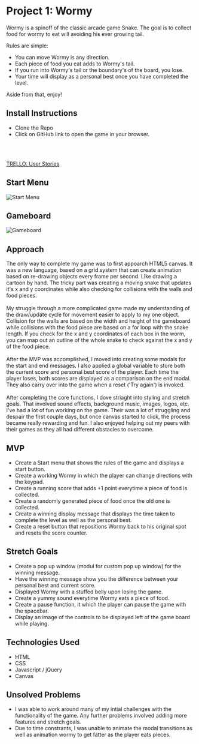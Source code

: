 # Project 1: Wormy

Wormy is a spinoff of the classic arcade game Snake. The goal is to collect food for wormy to eat will avoiding his ever growing tail.

Rules are simple:
- You can move Wormy is any direction.
- Each piece of food you eat adds to Wormy's tail.
- If you run into Wormy's tail or the boundary's of the board, you lose.
- Your time will display as a personal best once you have completed the level.

Aside from that, enjoy!

## Install Instructions
- Clone the Repo
- Click on GitHub link to open the game in your browser.

<br></br>

[TRELLO:  User Stories](https://trello.com/b/OAbeld43/project-1-wormy)

## Start Menu
![Start Menu](assets/Wormy_Start_Menu.png)
## Gameboard
![Gameboard](assets/Wormy_Gameboard.png)

## Approach
  The only way to complete my game was to first appoarch HTML5 canvas. It was a new language, based on a grid system that can create animation based on re-drawing objects every frame per second. Like drawing a cartoon by hand. The tricky part was creating a moving snake that updates it's x and y coordinates while also checking for collisions with the walls and food pieces.
<br></br> My struggle through a more complicated game made my understanding of the draw/update cycle for movement easier to apply to my one object. Collision for the walls are based on the width and height of the gameboard while collisions with the food piece are based on a for loop with the snake length. If you check for the x and y coordinates of each box in the worm, you can map out an outline of the whole snake to check against the x and y of the food piece.
<br></br> After the MVP was accomplished, I moved into creating some modals for the start and end messages. I also applied a global variable to store both the current score and personal best score of the player. Each time the player loses, both scores are displayed as a comparison on the end modal. They also carry over into the game when a reset ('Try again') is invoked.
<br></br> After completing the core functions, I dove striaght into styling and stretch goals. That involved sound effects, background music, images, logos, etc. I've had a lot of fun working on the game. Their was a lot of struggling and despair the first couple days, but once canvas started to click, the process became really rewarding and fun. I also enjoyed helping out my peers with their games as they all had different obstacles to overcome.  

## MVP
- Create a Start menu that shows the rules of the game and displays a start button.
- Create a working Wormy in which the player can change directions with the keypad. 
- Create a running score that adds +1 point everytime a piece of food is collected.
- Create a randomly generated piece of food once the old one is collected.
- Create a winning display message that displays the time taken to complete the level as well as the personal best.
- Create a reset button that repositions Wormy back to his original spot and resets the score counter.

## Stretch Goals
- Create a pop up window (modul for custom pop up window) for the winning message. 
- Have the winning message show you the difference between your personal best and current score.
- Displayed Wormy with a stuffed belly upon losing the game.
- Create a yummy sound everytime Wormy eats a piece of food.
- Create a pause function, it which the player can pause the game with the spacebar.
- Display an image of the controls to be displayed left of the game board while playing.


## Technologies Used
- HTML
- CSS 
- Javascript / jQuery
- Canvas

## Unsolved Problems
- I was able to work around many of my intial challenges with the functionality of the game. Any further problems involved adding more features and stretch goals.
- Due to time constrants, I was unable to animate the modal transitions as well as animation wormy to get fatter as the player eats pieces.
